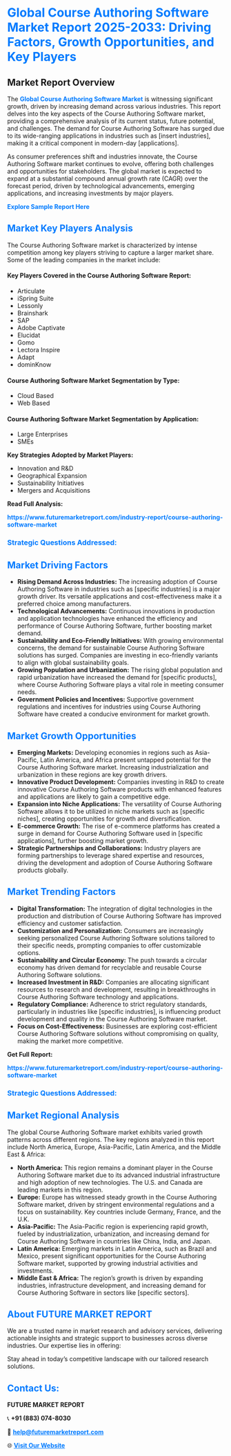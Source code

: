 <h1 style="color: #007BFF;">Global Course Authoring Software Market Report 2025-2033: Driving Factors, Growth Opportunities, and Key Players</h1>

<section id="overview">
<h2>Market Report Overview</h2>
<p>The <a href="https://www.futuremarketreport.com/industry-report/course-authoring-software-market" style="color: #007BFF; text-decoration: none;"><strong>Global Course Authoring Software Market</strong></a> is witnessing significant growth, driven by increasing demand across various industries. This report delves into the key aspects of the Course Authoring Software market, providing a comprehensive analysis of its current status, future potential, and challenges. The demand for Course Authoring Software has surged due to its wide-ranging applications in industries such as [insert industries], making it a critical component in modern-day [applications].</p>
<p>As consumer preferences shift and industries innovate, the Course Authoring Software market continues to evolve, offering both challenges and opportunities for stakeholders. The global market is expected to expand at a substantial compound annual growth rate (CAGR) over the forecast period, driven by technological advancements, emerging applications, and increasing investments by major players.</p>
</section>

<section id="overview">
<p><a href="https://www.futuremarketreport.com/request-sample/reportId=41022" style="color: #007BFF; text-decoration: none;"><strong>Explore Sample Report Here</strong></a></p>
</section>

<section id="key-players">
<h2 style="color: #007BFF;">Market Key Players Analysis</h2>
<p>The Course Authoring Software market is characterized by intense competition among key players striving to capture a larger market share. Some of the leading companies in the market include:</p>
<h4>Key Players Covered in the Course Authoring Software Report:</h4>
<ul><li>Articulate</li><li>iSpring Suite</li><li>Lessonly</li><li>Brainshark</li><li>SAP</li><li>Adobe Captivate</li><li>Elucidat</li><li>Gomo</li><li>Lectora Inspire</li><li>Adapt</li><li>dominKnow</li></ul>
<h4>Course Authoring Software Market Segmentation by Type:</h4>
<ul><li>Cloud Based</li><li>Web Based</li></ul>

<h4>Course Authoring Software Market Segmentation by Application:</h4>
<ul><li>Large Enterprises</li><li>SMEs</li></ul>
<p><strong>Key Strategies Adopted by Market Players:</strong></p>
<ul>
<li>Innovation and R&D</li>
<li>Geographical Expansion</li>
<li>Sustainability Initiatives</li>
<li>Mergers and Acquisitions</li>
</ul>
</section>

<section>
<p><strong>Read Full Analysis: </strong></p><a href="https://www.futuremarketreport.com/industry-report/course-authoring-software-market" style="color: #007BFF; text-decoration: none;"><strong>https://www.futuremarketreport.com/industry-report/course-authoring-software-market</strong></a>
<h3 style="color: #007BFF;">Strategic Questions Addressed:</h3>
</section>

<section id="driving-factors">
<h2 style="color: #007BFF;">Market Driving Factors</h2>
<ul>
<li><strong>Rising Demand Across Industries:</strong> The increasing adoption of Course Authoring Software in industries such as [specific industries] is a major growth driver. Its versatile applications and cost-effectiveness make it a preferred choice among manufacturers.</li>
<li><strong>Technological Advancements:</strong> Continuous innovations in production and application technologies have enhanced the efficiency and performance of Course Authoring Software, further boosting market demand.</li>
<li><strong>Sustainability and Eco-Friendly Initiatives:</strong> With growing environmental concerns, the demand for sustainable Course Authoring Software solutions has surged. Companies are investing in eco-friendly variants to align with global sustainability goals.</li>
<li><strong>Growing Population and Urbanization:</strong> The rising global population and rapid urbanization have increased the demand for [specific products], where Course Authoring Software plays a vital role in meeting consumer needs.</li>
<li><strong>Government Policies and Incentives:</strong> Supportive government regulations and incentives for industries using Course Authoring Software have created a conducive environment for market growth.</li>
</ul>
</section>

<section id="growth-opportunities">
<h2 style="color: #007BFF;">Market Growth Opportunities</h2>
<ul>
<li><strong>Emerging Markets:</strong> Developing economies in regions such as Asia-Pacific, Latin America, and Africa present untapped potential for the Course Authoring Software market. Increasing industrialization and urbanization in these regions are key growth drivers.</li>
<li><strong>Innovative Product Development:</strong> Companies investing in R&D to create innovative Course Authoring Software products with enhanced features and applications are likely to gain a competitive edge.</li>
<li><strong>Expansion into Niche Applications:</strong> The versatility of Course Authoring Software allows it to be utilized in niche markets such as [specific niches], creating opportunities for growth and diversification.</li>
<li><strong>E-commerce Growth:</strong> The rise of e-commerce platforms has created a surge in demand for Course Authoring Software used in [specific applications], further boosting market growth.</li>
<li><strong>Strategic Partnerships and Collaborations:</strong> Industry players are forming partnerships to leverage shared expertise and resources, driving the development and adoption of Course Authoring Software products globally.</li>
</ul>
</section>

<section id="trending-factors">
<h2 style="color: #007BFF;">Market Trending Factors</h2>
<ul>
<li><strong>Digital Transformation:</strong> The integration of digital technologies in the production and distribution of Course Authoring Software has improved efficiency and customer satisfaction.</li>
<li><strong>Customization and Personalization:</strong> Consumers are increasingly seeking personalized Course Authoring Software solutions tailored to their specific needs, prompting companies to offer customizable options.</li>
<li><strong>Sustainability and Circular Economy:</strong> The push towards a circular economy has driven demand for recyclable and reusable Course Authoring Software solutions.</li>
<li><strong>Increased Investment in R&D:</strong> Companies are allocating significant resources to research and development, resulting in breakthroughs in Course Authoring Software technology and applications.</li>
<li><strong>Regulatory Compliance:</strong> Adherence to strict regulatory standards, particularly in industries like [specific industries], is influencing product development and quality in the Course Authoring Software market.</li>
<li><strong>Focus on Cost-Effectiveness:</strong> Businesses are exploring cost-efficient Course Authoring Software solutions without compromising on quality, making the market more competitive.</li>
</ul>
</section>

<section>
<p><strong>Get Full Report: </strong></p><a href="https://www.futuremarketreport.com/industry-report/course-authoring-software-market" style="color: #007BFF; text-decoration: none;"><strong>https://www.futuremarketreport.com/industry-report/course-authoring-software-market</strong></a>
<h3 style="color: #007BFF;">Strategic Questions Addressed:</h3>
</section>


<section id="regional-analysis">
<h2 style="color: #007BFF;">Market Regional Analysis</h2>
<p>The global Course Authoring Software market exhibits varied growth patterns across different regions. The key regions analyzed in this report include North America, Europe, Asia-Pacific, Latin America, and the Middle East & Africa:</p>
<ul>
<li><strong>North America:</strong> This region remains a dominant player in the Course Authoring Software market due to its advanced industrial infrastructure and high adoption of new technologies. The U.S. and Canada are leading markets in this region.</li>
<li><strong>Europe:</strong> Europe has witnessed steady growth in the Course Authoring Software market, driven by stringent environmental regulations and a focus on sustainability. Key countries include Germany, France, and the U.K.</li>
<li><strong>Asia-Pacific:</strong> The Asia-Pacific region is experiencing rapid growth, fueled by industrialization, urbanization, and increasing demand for Course Authoring Software in countries like China, India, and Japan.</li>
<li><strong>Latin America:</strong> Emerging markets in Latin America, such as Brazil and Mexico, present significant opportunities for the Course Authoring Software market, supported by growing industrial activities and investments.</li>
<li><strong>Middle East & Africa:</strong> The region’s growth is driven by expanding industries, infrastructure development, and increasing demand for Course Authoring Software in sectors like [specific sectors].</li>
</ul>
</section>

<footer>
<h2 style="color: #007BFF;">About FUTURE MARKET REPORT</h2>
<p>We are a trusted name in market research and advisory services, delivering actionable insights and strategic support to businesses across diverse industries. Our expertise lies in offering:</p>

<p>Stay ahead in today’s competitive landscape with our tailored research solutions.</p>

<h2 style="color: #007BFF;">Contact Us:</h2>
<p><strong>FUTURE MARKET REPORT</strong></p>
<p>📞 <strong>+91 (883) 074-8030</strong></p>
<p>📧 <strong><a href="mailto:help@futuremarketreport.com" style="color: #007BFF;">help@futuremarketreport.com</a></strong></p>
<p>🌐 <strong><a href="https://www.futuremarketreport.com/" style="color: #007BFF;">Visit Our Website</a></strong></p>
</footer>